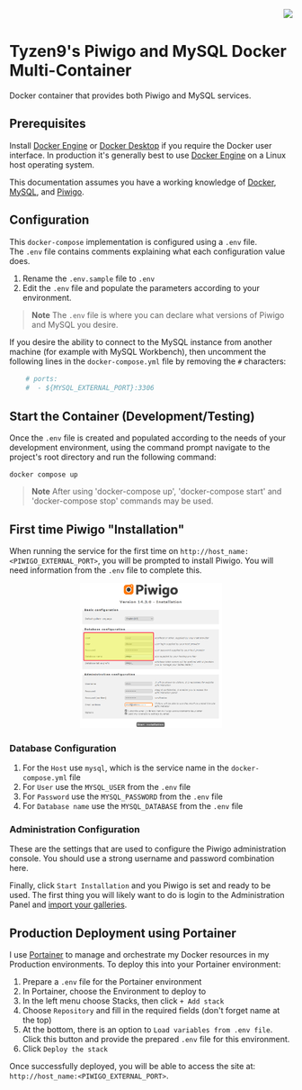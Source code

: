 <p align="right" width="100%">
    <img src="https://drive.usercontent.google.com/download?id=1KbYhPopR37y50wHRMne7FRKLLUN-usi1" height="100">
</p>

# Tyzen9's Piwigo and MySQL Docker Multi-Container
Docker container that provides both Piwigo and MySQL services.



## Prerequisites
Install [Docker Engine](https://docs.docker.com/get-docker/) or [Docker Desktop](https://docs.docker.com/desktop/) if you require the Docker user interface.  In production it's generally best to use [Docker Engine](https://docs.docker.com/get-docker/) on a Linux host operating system.

This documentation assumes you have a working knowledge of [Docker](https://www.docker.com/), [MySQL](https://www.mysql.com/), and [Piwigo](https://piwigo.org/).

## Configuration
This `docker-compose` implementation is configured using a `.env` file.  
The `.env` file contains comments explaining what each configuration value does.

1. Rename the `.env.sample` file to `.env`
2. Edit the `.env` file and populate the parameters according to your environment.

> **Note**
> The `.env` file is where you can declare what versions of Piwigo and MySQL you desire.

If you desire the ability to connect to the MySQL instance from another machine (for example with MySQL Workbench), then uncomment the following lines in the `docker-compose.yml` file by removing the `#` characters:

```yaml
    # ports:
    #  - ${MYSQL_EXTERNAL_PORT}:3306
```

## Start the Container (Development/Testing)
Once the `.env` file is created and populated according to the needs of your development environment, using the command prompt navigate to the project's root directory and run the following command:

```
docker compose up
```

> **Note**
> After using 'docker-compose up', 'docker-compose start' and 'docker-compose stop' commands may be used.

## First time Piwigo "Installation"
When running the service for the first time on `http://host_name:<PIWIGO_EXTERNAL_PORT>`, you will be prompted to install Piwigo. You will need information from the `.env` file to complete this.

<p align="center" width="100%">
    <img src="./docs/images/piwigoInstall.png" width=50% height=50%>
</p>

### Database Configuration

1. For the `Host` use `mysql`, which is the service name in the `docker-compose.yml` file
2. For `User` use the `MYSQL_USER` from the `.env` file
3. For `Password` use the `MYSQL_PASSWORD` from the `.env` file
4. For `Database name` use the `MYSQL_DATABASE` from the `.env` file

### Administration Configuration

These are the settings that are used to configure the Piwigo administration console.  You should use a strong username and password combination here.

Finally, click `Start Installation` and you Piwigo is set and ready to be used.  The first thing you will likely want to do is login to the Administration Panel and [import your galleries](https://piwigo.org/doc/doku.php?id=user_documentation:learn:add_picture). 

## Production Deployment using Portainer
I use [Portainer](https://www.portainer.io/) to manage and orchestrate my Docker resources in my Production environments. To deploy this into your Portainer environment:

1. Prepare a `.env` file for the Portainer environment
2. In Portainer, choose the Environment to deploy to
3. In the left menu choose Stacks, then click `+ Add stack`
4. Choose `Repository` and fill in the required fields (don't forget name at the top)
5. At the bottom, there is an option to `Load variables from .env file`. Click this button and provide the prepared `.env` file for this environment.
6. Click `Deploy the stack`

Once successfully deployed, you will be able to access the site at: `http://host_name:<PIWIGO_EXTERNAL_PORT>`.